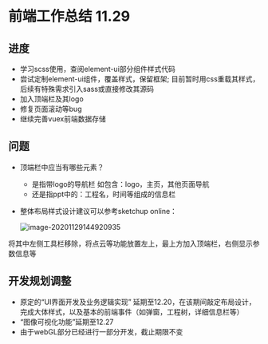 # 前端工作总结 11.29

## **进度**
- 学习scss使用，查阅element-ui部分组件样式代码
- 尝试定制element-ui组件，覆盖样式，保留框架; 
目前暂时用css重载其样式，后续有特殊需求引入sass或直接修改其源码
- 加入顶端栏及其logo
- 修复页面滚动等bug
- 继续完善vuex前端数据存储

## **问题**
- 顶端栏中应当有哪些元素？
    + 是指带logo的导航栏 如包含：logo，主页，其他页面导航
    + 还是指ppt中的：工程名，时间等组成的信息栏
    
- 整体布局样式设计建议可以参考sketchup online：

    ![image-20201129144920935](C:\Users\peter\AppData\Roaming\Typora\typora-user-images\image-20201129144920935.png)

将其中左侧工具栏移除，将点云等功能放置左上，最上方加入顶端栏，右侧显示参数信息等



## 开发规划调整

- 原定的“UI界面开发及业务逻辑实现” 延期至12.20，在该期间敲定布局设计，完成大体样式，以及基本的前端事件（如弹窗，工程树，详细信息栏等）
- “图像可视化功能”延期至12.27
- 由于webGL部分已经进行一部分开发，截止期限不变
